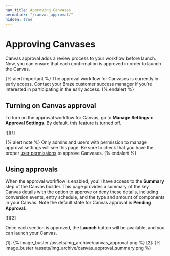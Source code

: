 ```yaml
---
nav_title: Approving Canvases
permalink: "/canvas_approval/"
hidden: true
---
```


# Approving Canvases

Canvas approval adds a review process to your workflow before launch. Now, you can ensure that each confirmation is approved in order to launch the Canvas.

{% alert important %}
The approval workflow for Canvases is currently in early access. Contact your Braze customer success manager if you're interested in participating in the early access.
{% endalert %}

## Turning on Canvas approval

To turn on the approval workflow for Canvas, go to **Manage Settings > Approval Settings**. By default, this feature is turned off.

![][1]

{% alert note %}
Only admins and users with permission to manage approval settings will see this page. Be sure to check that you have the proper [user permissions]({{site.baseurl}}/user_guide/administrative/manage_your_braze_users/user_permissions/) to approve Canvases.
{% endalert %}

## Using approvals

When the approval workflow is enabled, you'll have access to the **Summary** step of the Canvas builder. This page provides a summary of the key Canvas details with the option to approve or deny these details, including conversion events, entry schedule, and the type and amount of components in your Canvas. Note the default state for Canvas approval is **Pending Approval**.

![][2]

Once each section is approved, the **Launch** button will be available, and you can launch your Canvas.

[1]: {% image_buster /assets/img_archive/canvas_approval.png %}
[2]: {% image_buster /assets/img_archive/canvas_approval_summary.png %}